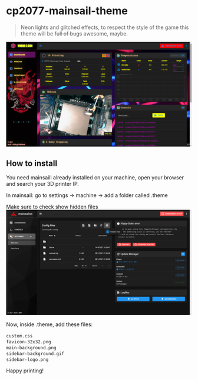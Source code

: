 # cp2077-mainsail-theme
>Neon lights and glitched effects, to respect the style of the game this theme will be ~~full of bugs~~ awesome, maybe.
>
![preview](https://github.com/Dario-Ciceri/cp2077-mainsail-theme/blob/main/.images/1.png)
## How to install
You need mainsaill already installed on your machine, open your browser and search your 3D printer IP.

In mainsail: go to settings -> machine -> add a folder called .theme

Make sure to check show hidden files
![hidden files](https://github.com/Dario-Ciceri/cp2077-mainsail-theme/blob/main/.images/t.png)

Now, inside .theme, add these files:

    custom.css
    favicon-32x32.png
    main-background.png
    sidebar-background.gif
    sidebar-logo.png
Happy printing!
